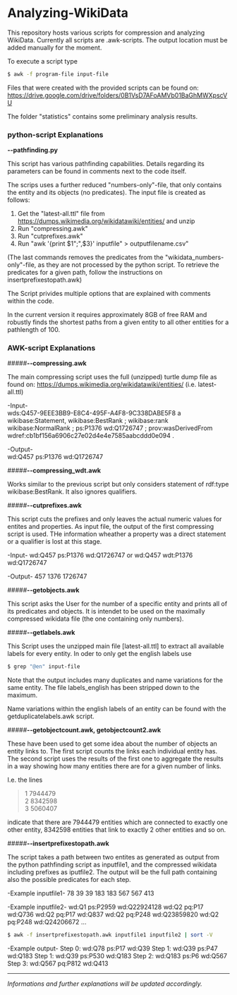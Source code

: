 # Analyzing-WikiData

This repository hosts various scripts for compression and analyzing WikiData.
Currently all scripts are .awk-scripts. The output location must be added manually for the moment.

To execute a script type
```sh
$ awk -f program-file input-file
```

Files that were created with the provided scripts can be found on:
https://drive.google.com/drive/folders/0B1VsD7AFoAMVb01BaGhMWXpscVU 

The folder "statistics" contains some preliminary analysis results.


### python-script Explanations

**--pathfinding.py**

This script has various pathfinding capabilities. 
Details regarding its parameters can be found in comments next to the code itself.  

The scrips uses a further reduced "numbers-only"-file, that only contains the entity and its objects (no predicates).
The input file is created as follows:
1. Get the "latest-all.ttl" file from https://dumps.wikimedia.org/wikidatawiki/entities/ and unzip
2. Run "compressing.awk"
3. Run "cutprefixes.awk"
4. Run "awk '{print $1";",$3}' inputfile" > outputfilename.csv"   

(The last commands removes the predicates from the "wikidata_numbers-only"-file, as they are not processed by the python script. To retrieve the predicates for a given path, follow the instructions on insertprefixestopath.awk)  

The Script privides multiple options that are explained with comments within the code.  

In the current version it requires approximately 8GB of free RAM and robustly finds the shortest paths from a given entity to all other entities for a pathlength of 100.   

### AWK-script Explanations

#####**--compressing.awk**

The main compressing script uses the full (unzipped) turtle dump file as found on:
https://dumps.wikimedia.org/wikidatawiki/entities/   (i.e. latest-all.ttl)  

-Input-  
wds:Q457-9EEE3BB9-E8C4-495F-A4F8-9C338DABE5F8 a wikibase:Statement, 
wikibase:BestRank ; 
wikibase:rank wikibase:NormalRank ; 
ps:P1376 wd:Q1726747 ; 
prov:wasDerivedFrom wdref:cb1bf156a6906c27e02d4e4e7585aabcddd0e094 .  

-Output-   
wd:Q457 ps:P1376 wd:Q1726747  

#####**--compressing_wdt.awk** 

Works similar to the previous script but only considers statement of rdf:type wikibase:BestRank.
It also ignores qualifiers.  

#####**--cutprefixes.awk** 

This script cuts the prefixes and only leaves the actual numeric values for entites and properties.
As input file, the output of the first compressing script is used.
THe information wheather a property was a direct statement or a qualifier is lost at this stage.

-Input- 
wd:Q457 ps:P1376 wd:Q1726747 
or 
wd:Q457 wdt:P1376 wd:Q1726747   

-Output- 
457 1376 1726747  

#####**--getobjects.awk** 

This script asks the User for the number of a specific entity and prints all of its predicates and objects. 
It is intendet to be used on the maximally compressed wikidata file (the one containing only numbers).  

#####**--getlabels.awk** 

This Script uses the unzipped main file [latest-all.ttl] to extract all available labels for every entity.
In oder to only get the english labels use

```sh
$ grep "@en" input-file
```

Note that the output includes many duplicates and name variations for the same entity. 
The file labels_english has been stripped down to the maximum. 

Name variations within the english labels of an entity can be found with the getduplicatelabels.awk script.  

#####**--getobjectcount.awk, getobjectcount2.awk** 

These have been used to get some idea about the number of objects an entity links to. 
The first script counts the links each individual entity has.
The second script uses the results of the first one to aggregate the results in a way showing how many entities there are for a given number of links.

I.e. the lines

>1 7944479  
>2 8342598  
>3 5060407  

indicate that there are 7944479 entities which are connected to exactly one other entity, 8342598 entities that link to exactly 2 other entities and so on.  


#####**--insertprefixestopath.awk** 

The script takes a path between two entites as generated as output from the python pathfinding script as inputfile1, and the compressed wikidata including prefixes as iputfile2. The output will be the full path containing also the possible predicates for each step.

-Example inputfile1-
78 39
39 183
183 567
567 413

-Example inputfile2-
wd:Q1 ps:P2959 wd:Q22924128
wd:Q2 pq:P17 wd:Q736
wd:Q2 pq:P17 wd:Q837
wd:Q2 pq:P248 wd:Q23859820
wd:Q2 pq:P248 wd:Q24206672
...

```sh
$ awk -f insertprefixestopath.awk inputfile1 inputfile2 | sort -V
```

-Example output-
Step 0: wd:Q78 ps:P17 wd:Q39
Step 1: wd:Q39 ps:P47 wd:Q183
Step 1: wd:Q39 ps:P530 wd:Q183
Step 2: wd:Q183 ps:P6 wd:Q567
Step 3: wd:Q567 pq:P812 wd:Q413



---
_Informations and further explanations will be updated accordingly._
